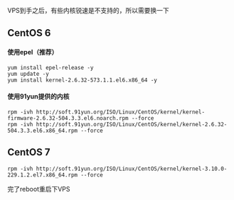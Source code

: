 VPS到手之后，有些内核锐速是不支持的，所以需要换一下
## CentOS 6
#### 使用epel（推荐）
```
yum install epel-release -y
yum update -y
yum install kernel-2.6.32-573.1.1.el6.x86_64 -y
```

#### 使用91yun提供的内核
```
rpm -ivh http://soft.91yun.org/ISO/Linux/CentOS/kernel/kernel-firmware-2.6.32-504.3.3.el6.noarch.rpm --force
rpm -ivh http://soft.91yun.org/ISO/Linux/CentOS/kernel/kernel-2.6.32-504.3.3.el6.x86_64.rpm --force
```

## CentOS 7
```
rpm -ivh http://soft.91yun.org/ISO/Linux/CentOS/kernel/kernel-3.10.0-229.1.2.el7.x86_64.rpm --force
```

完了reboot重启下VPS